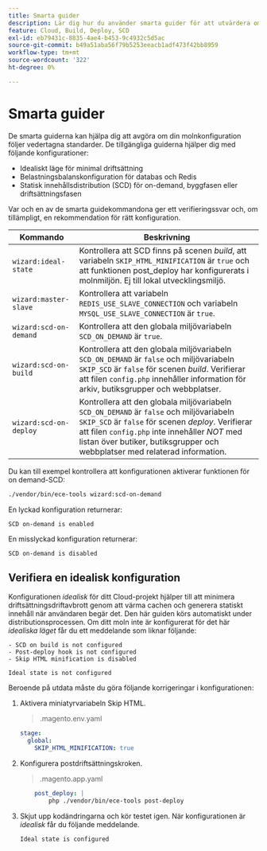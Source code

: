 ```yaml
---
title: Smarta guider
description: Lär dig hur du använder smarta guider för att utvärdera om ditt Adobe Commerce-projekt för molninfrastruktur följer bästa praxis för driftsättning.
feature: Cloud, Build, Deploy, SCD
exl-id: eb79431c-8835-4ae4-b453-9c4932c5d5ac
source-git-commit: b49a51aba56f79b5253eeacb1adf473f42bb8959
workflow-type: tm+mt
source-wordcount: '322'
ht-degree: 0%

---
```


# Smarta guider

De smarta guiderna kan hjälpa dig att avgöra om din molnkonfiguration följer vedertagna standarder. De tillgängliga guiderna hjälper dig med följande konfigurationer:

- Idealiskt läge för minimal driftsättning
- Belastningsbalanskonfiguration för databas och Redis
- Statisk innehållsdistribution (SCD) för on-demand, byggfasen eller driftsättningsfasen

Var och en av de smarta guidekommandona ger ett verifieringssvar och, om tillämpligt, en rekommendation för rätt konfiguration.

| Kommando | Beskrivning |
| ------- | ------------|
| `wizard:ideal-state` | Kontrollera att SCD finns på scenen _build_, att variabeln `SKIP_HTML_MINIFICATION` är `true` och att funktionen post_deploy har konfigurerats i molnmiljön. Ej till lokal utvecklingsmiljö. |
| `wizard:master-slave` | Kontrollera att variabeln `REDIS_USE_SLAVE_CONNECTION` och variabeln `MYSQL_USE_SLAVE_CONNECTION` är `true`. |
| `wizard:scd-on-demand` | Kontrollera att den globala miljövariabeln `SCD_ON_DEMAND` är `true`. |
| `wizard:scd-on-build` | Kontrollera att den globala miljövariabeln `SCD_ON_DEMAND` är `false` och miljövariabeln `SKIP_SCD` är `false` för scenen _build_. Verifierar att filen `config.php` innehåller information för arkiv, butiksgrupper och webbplatser. |
| `wizard:scd-on-deploy` | Kontrollera att den globala miljövariabeln `SCD_ON_DEMAND` är `false` och miljövariabeln `SKIP_SCD` är `false` för scenen _deploy_. Verifierar att filen `config.php` inte innehåller _NOT_ med listan över butiker, butiksgrupper och webbplatser med relaterad information. |

Du kan till exempel kontrollera att konfigurationen aktiverar funktionen för on demand-SCD:

```bash
./vendor/bin/ece-tools wizard:scd-on-demand
```

En lyckad konfiguration returnerar:

```
SCD on-demand is enabled
```

En misslyckad konfiguration returnerar:

```
SCD on-demand is disabled
```

## Verifiera en idealisk konfiguration

Konfigurationen _idealisk_ för ditt Cloud-projekt hjälper till att minimera driftsättningsdriftavbrott genom att värma cachen och generera statiskt innehåll när användaren begär det. Den här guiden körs automatiskt under distributionsprocessen. Om ditt moln inte är konfigurerat för det här _idealiska läget_ får du ett meddelande som liknar följande:

```
- SCD on build is not configured
- Post-deploy hook is not configured
- Skip HTML minification is disabled

Ideal state is not configured
```

Beroende på utdata måste du göra följande korrigeringar i konfigurationen:

1. Aktivera miniatyrvariabeln Skip HTML.

   > .magento.env.yaml

   ```yaml
   stage:
     global:
       SKIP_HTML_MINIFICATION: true
   ```

1. Konfigurera postdriftsättningskroken.

   > .magento.app.yaml

   ```yaml
       post_deploy: |
           php ./vendor/bin/ece-tools post-deploy
   ```

1. Skjut upp kodändringarna och kör testet igen. När konfigurationen är _idealisk_ får du följande meddelande.

   ```
   Ideal state is configured
   ```
